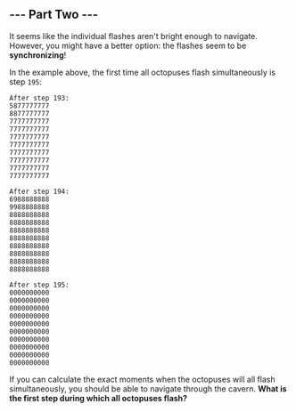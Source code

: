 ## --- Part Two ---
It seems like the individual flashes aren't bright enough to navigate. However, you might have a better option: the flashes seem to be **synchronizing**!
 
In the example above, the first time all octopuses flash simultaneously is step `195`:
 
```
After step 193:
5877777777
8877777777
7777777777
7777777777
7777777777
7777777777
7777777777
7777777777
7777777777
7777777777

After step 194:
6988888888
9988888888
8888888888
8888888888
8888888888
8888888888
8888888888
8888888888
8888888888
8888888888

After step 195:
0000000000
0000000000
0000000000
0000000000
0000000000
0000000000
0000000000
0000000000
0000000000
0000000000
```
 
If you can calculate the exact moments when the octopuses will all flash simultaneously, you should be able to navigate through the cavern. **What is the first step during which all octopuses flash?**
 